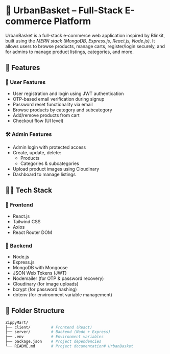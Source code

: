 # 🛒 UrbanBasket – Full-Stack E-commerce Platform

UrbanBasket is a full-stack e-commerce web application inspired by Blinkit, built using the *MERN stack (MongoDB, Express.js, React.js, Node.js)*. It allows users to browse products, manage carts, register/login securely, and for admins to manage product listings, categories, and more.


## 📌 Features

### 👥 User Features
- User registration and login using JWT authentication
- OTP-based email verification during signup
- Password reset functionality via email
- Browse products by category and subcategory
- Add/remove products from cart
- Checkout flow (UI level)

### 🛠 Admin Features
- Admin login with protected access
- Create, update, delete:
  - Products
  - Categories & subcategories
- Upload product images using Cloudinary
- Dashboard to manage listings

## 🧑‍💻 Tech Stack

### 🚀 Frontend
- React.js
- Tailwind CSS
- Axios
- React Router DOM

### 🔧 Backend
- Node.js
- Express.js
- MongoDB with Mongoose
- JSON Web Tokens (JWT)
- Nodemailer (for OTP & password recovery)
- Cloudinary (for image uploads)
- bcrypt (for password hashing)
- dotenv (for environment variable management)

## 📁 Folder Structure

```bash
ZippyMart/
├── client/         # Frontend (React)
├── server/         # Backend (Node + Express)
├── .env            # Environment variables
├── package.json    # Project dependencies
└── README.md       # Project documentation# UrbanBasket
